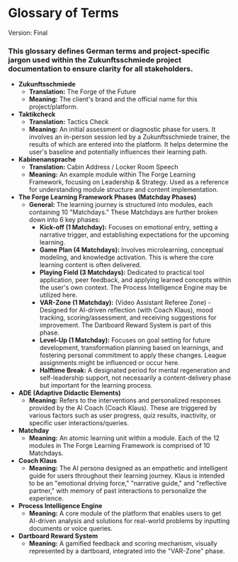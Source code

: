 # Glossary of Terms

Version: Final

### This glossary defines German terms and project-specific jargon used within the Zukunftsschmiede project documentation to ensure clarity for all stakeholders.

- **Zukunftsschmiede**
    - **Translation:** The Forge of the Future
    - **Meaning:** The client's brand and the official name for this project/platform.
- **Taktikcheck**
    - **Translation:** Tactics Check
    - **Meaning:** An initial assessment or diagnostic phase for users. It involves an in-person session led by a Zukunftsschmiede trainer, the results of which are entered into the platform. It helps determine the user's baseline and potentially influences their learning path.
- **Kabinenansprache**
    - **Translation:** Cabin Address / Locker Room Speech
    - **Meaning:** An example module within The Forge Learning Framework, focusing on Leadership & Strategy. Used as a reference for understanding module structure and content implementation.
- **The Forge Learning Framework Phases (Matchday Phases)**
    - **General:** The learning journey is structured into modules, each containing 10 "Matchdays." These Matchdays are further broken down into 6 key phases:
        - **Kick-off (1 Matchday):** Focuses on emotional entry, setting a narrative trigger, and establishing expectations for the upcoming learning.
        - **Game Plan (4 Matchdays):** Involves microlearning, conceptual modeling, and knowledge activation. This is where the core learning content is often delivered.
        - **Playing Field (3 Matchdays):** Dedicated to practical tool application, peer feedback, and applying learned concepts within the user's own context. The Process Intelligence Engine may be utilized here.
        - **VAR-Zone (1 Matchday):** (Video Assistant Referee Zone) - Designed for AI-driven reflection (with Coach Klaus), mood tracking, scoring/assessment, and receiving suggestions for improvement. The Dartboard Reward System is part of this phase.
        - **Level-Up (1 Matchday):** Focuses on goal setting for future development, transformation planning based on learnings, and fostering personal commitment to apply these changes. League assignments might be influenced or occur here.
        - **Halftime Break:** A designated period for mental regeneration and self-leadership support, not necessarily a content-delivery phase but important for the learning process.
- **ADE (Adaptive Didactic Elements)**
    - **Meaning:** Refers to the interventions and personalized responses provided by the AI Coach (Coach Klaus). These are triggered by various factors such as user progress, quiz results, inactivity, or specific user interactions/queries.
- **Matchday**
    - **Meaning:** An atomic learning unit within a module. Each of the 12 modules in The Forge Learning Framework is comprised of 10 Matchdays.
- **Coach Klaus**
    - **Meaning:** The AI persona designed as an empathetic and intelligent guide for users throughout their learning journey. Klaus is intended to be an "emotional driving force," "narrative guide," and "reflective partner," with memory of past interactions to personalize the experience.
- **Process Intelligence Engine**
    - **Meaning:** A core module of the platform that enables users to get AI-driven analysis and solutions for real-world problems by inputting documents or voice queries.
- **Dartboard Reward System**
    - **Meaning:** A gamified feedback and scoring mechanism, visually represented by a dartboard, integrated into the "VAR-Zone" phase.